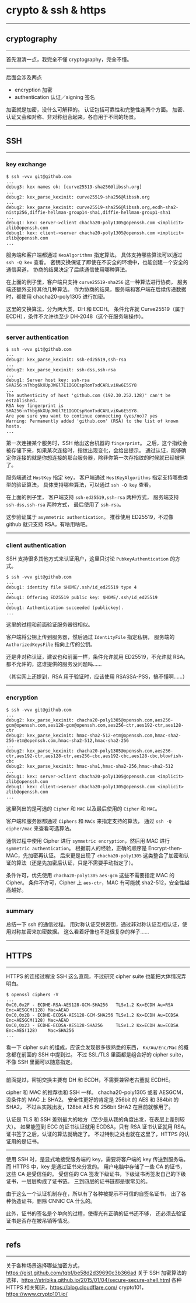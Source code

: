 # crypto & ssh & https

---

## cryptography

---

首先澄清一点，我完全不懂 cryptography，完全不懂。

---

后面会涉及两点

+ encryption 加密
+ authentication 认证／signing 签名

加密就是加密，没什么可解释的。
认证包括可靠性和完整性连两个方面。
加密、认证又会和对称、非对称组合起来，各自用于不同的场景。

---

## SSH

---

### key exchange

```
$ ssh -vvv git@github.com
...
debug3: kex names ok: [curve25519-sha256@libssh.org]
...
debug2: kex_parse_kexinit: curve25519-sha256@libssh.org
...
debug2: kex_parse_kexinit: curve25519-sha256@libssh.org,ecdh-sha2-nistp256,diffie-hellman-group14-sha1,diffie-hellman-group1-sha1
...
debug1: kex: server->client chacha20-poly1305@openssh.com <implicit> zlib@openssh.com
debug1: kex: client->server chacha20-poly1305@openssh.com <implicit> zlib@openssh.com
...
```

服务端和客户端都通过 `KexAlgorithms` 指定算法。
具体支持哪些算法可以通过 `ssh -Q kex` 查看。
密钥交换保证了即使在不安全的环境中，也能创建一个安全的通信渠道，
协商的结果决定了后续通信使用哪种算法。

在上面的例子里，客户端只支持 `curve25519-sha256` 这一种算法进行协商，
服务端还额外支持其他几种算法。
作为协商的结果，服务端和客户端在后续传递数据时，都使用 chacha20-poly1305 进行加密。

这里的交换算法，分为两大类，DH 和 ECDH。
条件允许就 Curve25519（属于 ECDH），条件不允许也至少 DH-2048（这个在服务端操作）。

---

### server authentication

```
$ ssh -vvv git@github.com
...
debug2: kex_parse_kexinit: ssh-ed25519,ssh-rsa
...
debug2: kex_parse_kexinit: ssh-dss,ssh-rsa
...
debug1: Server host key: ssh-rsa SHA256:nThbg6kXUpJWGl7E1IGOCspRomTxdCARLviKw6E5SY8
...
The authenticity of host 'github.com (192.30.252.128)' can't be established.
RSA key fingerprint is SHA256:nThbg6kXUpJWGl7E1IGOCspRomTxdCARLviKw6E5SY8.
Are you sure you want to continue connecting (yes/no)? yes
Warning: Permanently added 'github.com' (RSA) to the list of known hosts.
...
```

第一次连接某个服务时，SSH 给出这台机器的 `fingerprint`。
之后，这个指纹会被存储下来，如果某次连接时，指纹出现变化，会给出提示。
通过认证，能够确定你连接的就是你想连接的那台服务器，除非你第一次存指纹的时候就已经被黑了。

服务端通过 `HostKey` 指定 key，
客户端通过 `HostKeyAlgorithms` 指定支持哪些类型的验证算法，
具体支持哪些算法，可以通过 `ssh -Q key` 查看。

在上面的例子里，
客户端支持 `ssh-ed25519,ssh-rsa` 两种方式，
服务端支持 `ssh-dss,ssh-rsa` 两种方式，
最后使用了 `ssh-rsa`。

这步验证属于 `asymmetric authentication`。
推荐使用 ED25519，不过像 github 就只支持 RSA，有啥用啥吧。

---

### client authentication

SSH 支持很多其他方式来认证用户，这里只讨论 `PubkeyAuthentication` 的方式。

```
$ ssh -vvv git@github.com
...
debug1: identity file $HOME/.ssh/id_ed25519 type 4
...
debug1: Offering ED25519 public key: $HOME/.ssh/id_ed25519
...
debug1: Authentication succeeded (publickey).
...
```

这里的过程和前面验证服务器很相似。

客户端将公钥上传到服务器，然后通过 `IdentityFile` 指定私钥，
服务端的 `AuthorizedKeysFile` 指向上传的公钥。

还是非对称认证，建议也和前面一样，条件允许就用 ED25519，不允许就 RSA。
都不允许的，这谁提供的服务没问题吗……

（其实网上还提到，RSA 用于验证时，应该使用 RSASSA-PSS，搞不懂啊……）

---

### encryption

```
$ ssh -vvv git@github.com
...
debug2: kex_parse_kexinit: chacha20-poly1305@openssh.com,aes256-gcm@openssh.com,aes128-gcm@openssh.com,aes256-ctr,aes192-ctr,aes128-ctr
debug2: kex_parse_kexinit: hmac-sha2-512-etm@openssh.com,hmac-sha2-256-etm@openssh.com,hmac-sha2-512,hmac-sha2-256
...
debug2: kex_parse_kexinit: chacha20-poly1305@openssh.com,aes256-ctr,aes192-ctr,aes128-ctr,aes256-cbc,aes192-cbc,aes128-cbc,blowfish-cbc
debug2: kex_parse_kexinit: hmac-sha1,hmac-sha2-256,hmac-sha2-512
...
debug1: kex: server->client chacha20-poly1305@openssh.com <implicit> zlib@openssh.com
debug1: kex: client->server chacha20-poly1305@openssh.com <implicit> zlib@openssh.com
...
```

这里列出的是可选的 `Cipher` 和 `MAC` 以及最后使用的 `Cipher` 和 `MAC`。

客户端和服务器都通过 `Ciphers` 和 `MACs` 来指定支持的算法，
通过 `ssh -Q cipher/mac` 来查看可选算法。

通信过程中使用 Cipher 进行 `symmetric encryption`，然后用 MAC 进行 `symmetric authentication`。
根据前人的经验，正确的顺序是 Encrypt-then-MAC，先加密再认证。
后来更是出现了 `chacha20-poly1305` 这类整合了加密和认证的算法（还是先加密后认证，只是不需要手动指定了）。

条件许可，优先使用 `chacha20-poly1305` `aes-gcm` 这些不需要指定 MAC 的 Cipher。
条件不许可，Cipher 上 `aes-ctr`，MAC 有可能就 sha2-512，安全性越高越好。

---

### summary

总结一下 ssh 的通信过程。
用对称认证交换密钥，通过非对称认证互相认证，使用对称加密来加密数据。
这么看着好像也不是很复杂的样子……

---

## HTTPS

---

HTTPS 的连接过程没 SSH 这么直观，不过研究 cipher suite 也能把大体情况弄明白。

```
$ openssl ciphers -V
...
0xC0,0x2F - ECDHE-RSA-AES128-GCM-SHA256   TLSv1.2 Kx=ECDH Au=RSA   Enc=AESGCM(128) Mac=AEAD
0xC0,0x2B - ECDHE-ECDSA-AES128-GCM-SHA256 TLSv1.2 Kx=ECDH Au=ECDSA Enc=AESGCM(128) Mac=AEAD
0xC0,0x23 - ECDHE-ECDSA-AES128-SHA256     TLSv1.2 Kx=ECDH Au=ECDSA Enc=AES(128)    Mac=SHA256
...
```

看一下 cipher suit 的组成，应该会发现很多很熟悉的东西，
`Kx/Au/Enc/Mac` 的概念都在前面的 SSH 中提到过。
不过 SSL/TLS 里面都是组合好的 cipher suite，不像 SSH 里面可以随意指定。

---

前面提过，密钥交换主要有 DH 和 ECDH，不需要兼容老古董就 ECDHE。

cipher 和 MAC 的推荐也和 SSH 一样。
chacha20-poly1305 或者 AESGCM，没条件的 MAC 上 SHA2。
安全性更好的肯定是 256bit 的 AES 和 384bit 的 SHA2，
不过从实践出发，128bit AES 和 256bit SHA2 在目前就够用了。

认证是 TLS 和 SSH 差别最大的地方（至少是从我的角度出发，在表层上差别较大）。
如果能签到 ECC 的证书认证就用 ECDSA，只有 RSA 证书认证就用 RSA。
证书签了之后，认证的算法就确定了。
不过特别之处也就在这里了，HTTPS 的认证用的是证书。

---

使用 SSH 时，是显式地接受服务端的 key，需要将客户端的 key 传送到服务端。
而 HTTPS 中，key 是通过证书来分发的。
用户电脑中存储了一些 CA 的证书，这些 CA 是受信任的。
受信任的 CA 签发下级证书，下级证书再签发自己的下级证书，一层层构成了证书链。
三到四层的证书链都是很常见的。

由于这么一个认证机制存在，所以有了各种被提示不可信的自签名证书，
出了各种伪造证书，删除 CNNIC CA 什么的。

此外，证书的签名是个单向的过程，使得光有正确的证书还不够，
还必须去验证证书是否存在被吊销等情况。

---

## refs

---

关于各种场景选择哪些加密方式，https://gist.github.com/tqbf/be58d2d39690c3b366ad
关于 SSH 加密算法的选择，https://stribika.github.io/2015/01/04/secure-secure-shell.html
各种 HTTPS 相关知识，https://blog.cloudflare.com/
crypto101，https://www.crypto101.io/
